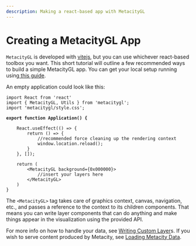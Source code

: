 ```yaml
---
description: Making a react-based app with MetacityGL
---
```


# Creating a MetacityGL App

`MetacityGL` is developed with [vitejs](https://vitejs.dev), but you can use whichever react-based toolbox you want. This short tutorial will outline a few recommended ways to build a simple MetacityGL app. You can get your local setup running using[ this guide](https://vitejs.dev/guide/).

An empty application could look like this:

<pre class="language-tsx"><code class="lang-tsx">import React from 'react'
import { MetacityGL, Utils } from 'metacitygl';
import 'metacitygl/style.css';

<strong>export function Application() {
</strong>
    React.useEffect(() => {
        return () => {
            //recommended force cleaning up the rendering context
            window.location.reload();
        }
    }, []);

    return (
        &#x3C;MetacityGL background={0x000000}>
            //insert your layers here
        &#x3C;/MetacityGL>
    )
}
</code></pre>

The `<MetacityGL>` tag takes care of graphics context, canvas, navigation, etc., and passes a reference to the context to its children components. That means you can write layer components that can do anything and make things appear in the visualization using the provided API.&#x20;

For more info on how to handle your data, see [Writing Custom Layer](writing-custom-layers.md)s. If you wish to serve content produced by Metacity, see [Loading Metacity Data](loading-metacity-data.md).

&#x20;
